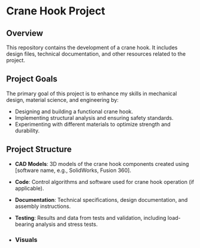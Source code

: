 # Crane Hook Project

## Overview
This repository contains the development of a crane hook. It includes design files, technical documentation, and other resources related to the project.

## Project Goals
The primary goal of this project is to enhance my skills in mechanical design, material science, and engineering by:
- Designing and building a functional crane hook.
- Implementing structural analysis and ensuring safety standards.
- Experimenting with different materials to optimize strength and durability.

## Project Structure

- **CAD Models**: 3D models of the crane hook components created using [software name, e.g., SolidWorks, Fusion 360].
- **Code**: Control algorithms and software used for crane hook operation (if applicable).
- **Documentation**: Technical specifications, design documentation, and assembly instructions.
- **Testing**: Results and data from tests and validation, including load-bearing analysis and stress tests.

- ### Visuals
